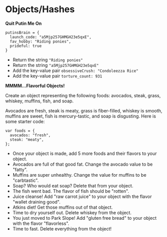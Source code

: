 # Objects/Hashes

**Quit Putin Me On**

```
putinsBrain = {
  launch_code: "a5Mjp257GHMGH23e5qxE",
  fav_hobby: "Riding ponies",
  prideful: true
}
```

- Return the string `"Riding ponies"`
- Return the string `"a5Mjp257GHMGH23e5qxE"`
- Add the key-value pair `obsessiveCrush: "Condoleezza Rice"`
- Add the key-value pair `torture_count: 931`

**MMMM...Flavorful Objects!**

Create an object representing the following foods: avocados, steak, grass, whiskey, muffins, fish, and soap.

Avocados are fresh, steak is meaty, grass is fiber-filled, whiskey is smooth, muffins are sweet, fish is mercury-tastic, and soap is disgusting. Here is some starter code:

```
var foods = {
  avocados: "fresh",
  steak: "meaty",
};
```

* Once your object is made, add 5 more foods and their flavors to your object.
* Avocados are full of that good fat. Change the avocado value to be "fatty".
* Muffins are super unhealthy. Change the value for muffins to be "carbtastic".
* Soap? Who would eat soap? Delete that from your object.
* The fish went bad. The flavor of fish should be "rotten".
* Juice cleanse! Add "raw carrot juice" to your object with the flavor "wallet draining good".
* Atkins diet! Get those muffins out of that object.
* Time to dry yourself out. Delete whiskey from the object.
* You just moved to Park Slope! Add "gluten free bread" to your object with the flavor "flavorless".
* Time to fast. Delete everything from the object!
